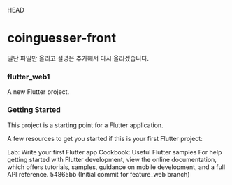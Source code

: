 HEAD

# coinguesser-front
일단 파일만 올리고 설명은 추가해서 다시 올리겠습니다.

### flutter_web1
A new Flutter project.

### Getting Started
This project is a starting point for a Flutter application.

A few resources to get you started if this is your first Flutter project:

Lab: Write your first Flutter app
Cookbook: Useful Flutter samples
For help getting started with Flutter development, view the online documentation, which offers tutorials, samples, guidance on mobile development, and a full API reference. 54865bb (Initial commit for feature_web branch)